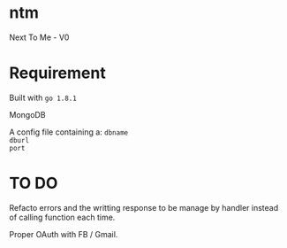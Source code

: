 # ntm
Next To Me - V0

# Requirement
Built with `go 1.8.1`

MongoDB

A config file containing a:
    `dbname`  
    `dburl`  
    `port`


# TO DO
Refacto errors and the writting response to be manage by handler instead of calling function each time.

Proper OAuth with FB / Gmail.
